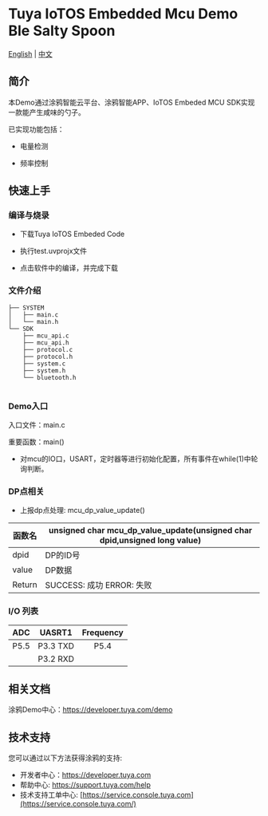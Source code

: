 # Tuya IoTOS Embedded Mcu Demo  Ble Salty Spoon

[English](./README.md) | [中文](./README_zh.md)

## 简介 

本Demo通过涂鸦智能云平台、涂鸦智能APP、IoTOS Embeded MCU SDK实现一款能产生咸味的勺子。

已实现功能包括：

+ 电量检测

+ 频率控制

  



## 快速上手 

### 编译与烧录
+ 下载Tuya IoTOS Embeded Code

+ 执行test.uvprojx文件

+ 点击软件中的编译，并完成下载

### 文件介绍 

```
├── SYSTEM
│   ├── main.c
│   └── main.h
└── SDK
    ├── mcu_api.c
    ├── mcu_api.h
    ├── protocol.c
    ├── protocol.h
    ├── system.c
    ├── system.h
    └── bluetooth.h
    
```



### Demo入口

入口文件：main.c

重要函数：main()

+ 对mcu的IO口，USART，定时器等进行初始化配置，所有事件在while(1)中轮询判断。



### DP点相关

+ 上报dp点处理: mcu_dp_value_update()

| 函数名 | unsigned char mcu_dp_value_update(unsigned char dpid,unsigned long value) |
| ------ | ------------------------------------------------------------ |
| dpid   | DP的ID号                                                     |
| value  | DP数据                                                       |
| Return | SUCCESS: 成功  ERROR: 失败                                   |



### I/O 列表 

| ADC  |  UASRT1  | Frequency |
| :--: | :------: | :-------: |
| P5.5 | P3.3 TXD |   P5.4    |
|      | P3.2 RXD |           |

## 相关文档

涂鸦Demo中心：https://developer.tuya.com/demo



## 技术支持

您可以通过以下方法获得涂鸦的支持:

- 开发者中心：https://developer.tuya.com
- 帮助中心: https://support.tuya.com/help
- 技术支持工单中心: [https://service.console.tuya.com](https://service.console.tuya.com/) 
